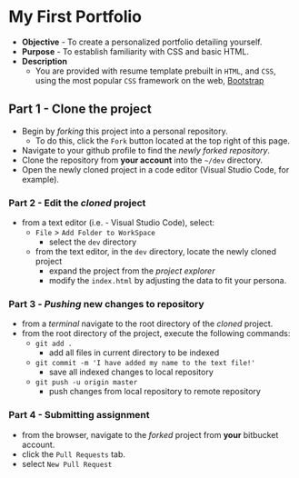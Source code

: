 # My First Portfolio
* **Objective** - To create a personalized portfolio detailing yourself.
* **Purpose** - To establish familiarity with CSS and basic HTML.
* **Description**
    * You are provided with resume template prebuilt in `HTML`, and `CSS`, using the most popular `CSS` framework on the web, [Bootstrap](https://getbootstrap.com/)


## Part 1 - Clone the project
* Begin by _forking_ this project into a personal repository.
   * To do this, click the `Fork` button located at the top right of this page.
* Navigate to your github profile to find the _newly forked repository_.
* Clone the repository from **your account** into the `~/dev` directory.
* Open the newly cloned project in a code editor (Visual Studio Code, for example).



### Part 2 - Edit the _cloned_ project
* from a text editor (i.e. - Visual Studio Code), select:
  * `File` > `Add Folder to WorkSpace`
    * select the `dev` directory 
  * from the text editor, in the `dev` directory, locate the newly cloned project
    * expand the project from the _project explorer_
    * modify the `index.html` by adjusting the data to fit your persona.
  
  
### Part 3 - _Pushing_ new changes to repository
* from a _terminal_ navigate to the root directory of the _cloned_ project.
* from the root directory of the project, execute the following commands:
    * `git add .`
        * add all files in current directory to be indexed        
    * `git commit -m 'I have added my name to the text file!'`
        * save all indexed changes to local repository
    * `git push -u origin master`
        * push changes from local repository to remote repository

### Part 4 - Submitting assignment
* from the browser, navigate to the _forked_ project from **your** bitbucket account.
* click the `Pull Requests` tab.
* select `New Pull Request`